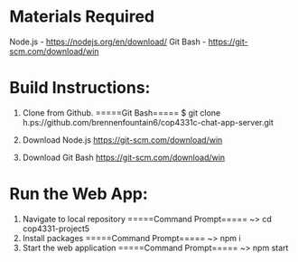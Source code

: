 # Materials Required
 
Node.js - https://nodejs.org/en/download/ 
Git Bash - https://git-scm.com/download/win 


# Build Instructions: 

1. Clone from Github. 
	=====Git Bash===== 
	$ git clone h.ps://github.com/brennenfountain6/cop4331c-chat-app-server.git 

2. Download Node.js 
	https://git-scm.com/download/win

3. Download Git Bash 
	https://git-scm.com/download/win 


# Run the Web App: 
1. Navigate to local repository 
	=====Command Prompt===== 
	~\> cd cop4331-project5
2. Install packages
	=====Command Prompt===== 
	~\> npm i
3. Start the web application
	=====Command Prompt===== 
	~\> npm start

